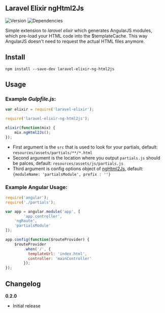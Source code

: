 ## Laravel Elixir ngHtml2Js

![Version](https://img.shields.io/npm/v/laravel-elixir-ng-html2js.svg?style=flat-square)
![Dependencies](https://img.shields.io/david/msipenko/laravel-elixir-ng-html2js.svg?style=flat-square)

Simple extension to *laravel elixir* which generates AngularJS modules, which pre-load your HTML code into the $templateCache.
This way AngularJS doesn't need to request the actual HTML files anymore.

## Install

```
npm install --save-dev laravel-elixir-ng-html2js
```

## Usage

### Example *Gulpfile.js*:

```javascript
var elixir = require('laravel-elixir');

require('laravel-elixir-ng-html2js');

elixir(function(mix) {
    mix.ngHtml2Js();
});
```

- First argument is the `src` that is used to look for your partials, default: `resources/assets/partials/**/*.html`
- Second argument is the location where you output `partials.js` should be palces, default: `resources/assets/js/partials.js`
- Third argument is config options object of [ngHtml2Js](https://github.com/marklagendijk/gulp-ng-html2js#nghtml2jsoptions), default:
`{moduleName: 'partialsModule', prefix : ''}`

### Example Angular Usage:

```javascript
require('angular');
require('./partials');

var app = angular.module('app', [
        'app.controller',
    'ngRoute',
    'partialsModule'
]);

app.config(function($routeProvider) {
    $routeProvider
        .when('/', {
          templateUrl: 'index.html',
          controller: 'mainController'
        });
});
```

## Changelog

__0.2.0__
- Initial release
